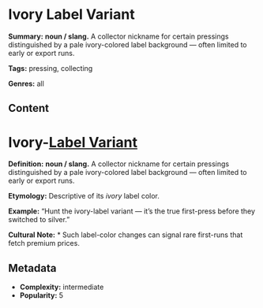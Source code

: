 # Ivory Label Variant

**Summary:** **noun / slang.** A collector nickname for certain pressings distinguished by a pale ivory-colored label background — often limited to early or export runs.

**Tags:** pressing, collecting

**Genres:** all

## Content

# Ivory-[Label Variant](../l/label-variant.md)

**Definition:** **noun / slang.** A collector nickname for certain pressings distinguished by a pale ivory-colored label background — often limited to early or export runs.

**Etymology:** Descriptive of its *ivory* label color.

**Example:** “Hunt the ivory-label variant — it’s the true first-press before they switched to silver.”

**Cultural Note:** * Such label-color changes can signal rare first-runs that fetch premium prices.

## Metadata

- **Complexity:** intermediate
- **Popularity:** 5
